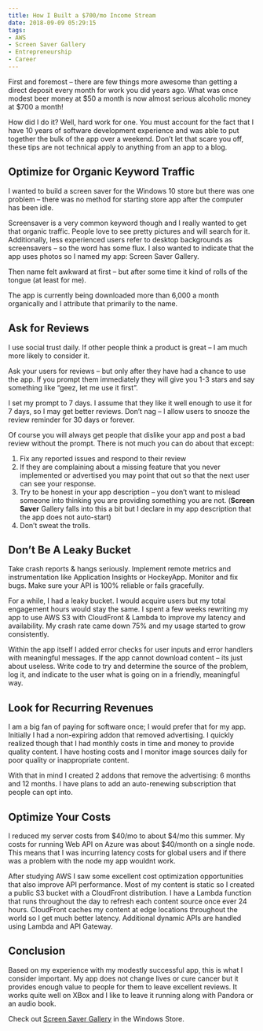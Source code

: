 ```yaml
---
title: How I Built a $700/mo Income Stream
date: 2018-09-09 05:29:15
tags:
- AWS
- Screen Saver Gallery
- Entrepreneurship
- Career
---
```


First and foremost – there are few things more awesome than getting a direct deposit every month for work you did years ago. What was once modest beer money at $50 a month is now almost serious alcoholic money at $700 a month!

How did I do it? Well, hard work for one. You must account for the fact that I have 10 years of software development experience and was able to put together the bulk of the app over a weekend. Don’t let that scare you off, these tips are not technical apply to anything from an app to a blog.

<!-- more -->

## Optimize for Organic Keyword Traffic

I wanted to build a screen saver for the Windows 10 store but there was one problem – there was no method for starting store app after the computer has been idle.

Screensaver is a very common keyword though and I really wanted to get that organic traffic. People love to see pretty pictures and will search for it. Additionally, less experienced users refer to desktop backgrounds as screensavers – so the word has some flux. I also wanted to indicate that the app uses photos so I named my app: Screen Saver Gallery.

Then name felt awkward at first – but after some time it kind of rolls of the tongue (at least for me).

The app is currently being downloaded more than 6,000 a month organically and I attribute that primarily to the name.

## Ask for Reviews

I use social trust daily. If other people think a product is great – I am much more likely to consider it.

Ask your users for reviews – but only after they have had a chance to use the app. If you prompt them immediately they will give you 1-3 stars and say something like “geez, let me use it first”. 

I set my prompt to 7 days. I assume that they like it well enough to use it for 7 days, so I may get better reviews. Don’t nag – I allow users to snooze the review reminder for 30 days or forever.

Of course you will always get people that dislike your app and post a bad review without the prompt. There is not much you can do about that except:

1.	Fix any reported issues and respond to their review
2.	If they are complaining about a missing feature that you never implemented or advertised you may point that out so that the next user can see your response.
3.	Try to be honest in your app description – you don’t want to mislead someone into thinking you are providing something you are not. (__Screen Saver__ Gallery falls into this a bit but I declare in my app description that the app does not auto-start)
4.	Don’t sweat the trolls.

## Don’t Be A Leaky Bucket

Take crash reports & hangs seriously. Implement remote metrics and instrumentation like Application Insights or HockeyApp. Monitor and fix bugs. Make sure your API is 100% reliable or fails gracefully.

For a while, I had a leaky bucket. I would acquire users but my total engagement hours would stay the same. I spent a few weeks rewriting my app to use AWS S3 with CloudFront & Lambda to improve my latency and availability. My crash rate came down 75% and my usage started to grow consistently.

Within the app itself I added error checks for user inputs and error handlers with meaningful messages. If the app cannot download content – its just about useless. Write code to try and determine the source of the problem, log it, and indicate to the user what is going on in a friendly, meaningful way.

## Look for Recurring Revenues

I am a big fan of paying for software once; I would prefer that for my app. Initially I had a non-expiring addon that removed advertising. I quickly realized though that I had monthly costs in time and money to provide quality content. I have hosting costs and I monitor image sources daily for poor quality or inappropriate content.

With that in mind I created 2 addons that remove the advertising: 6 months and 12 months. I have plans to add an auto-renewing subscription that people can opt into.

## Optimize Your Costs

I reduced my server costs from $40/mo to about $4/mo this summer. My costs for running Web API on Azure was about $40/month on a single node. This means that I was incurring latency costs for global users and if there was a problem with the node my app wouldnt work.

After studying AWS I saw some excellent cost optimization opportunities that also improve API performance. Most of my content is static so I created a public S3 bucket with a CloudFront distribution. I have a Lambda function that runs throughout the day to refresh each content source once ever 24 hours. CloudFront caches my content at edge locations throughout the world so I get much better latency. Additional dynamic APIs are handled using Lambda and API Gateway.

## Conclusion

Based on my experience with my modestly successful app, this is what I consider important. My app does not change lives or cure cancer but it provides enough value to people for them to leave excellent reviews. It works quite well on XBox and I like to leave it running along with Pandora or an audio book.

Check out [Screen Saver Gallery](https://www.microsoft.com/en-us/store/apps/screen-saver-gallery/9nblggh5j8tx "Screen Saver Gallery Store Link") in the Windows Store.